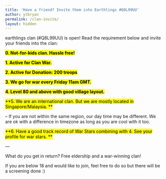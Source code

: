 ```yaml
---
title: 'Have a friend? Invite them into Earthlings #Q8L99UU'
author: ytbryan
permalink: /clan-invite/
layout: hidden
---
```

earthlings clan (#Q8L99UU) is open! Read the requirement below and invite your friends into the clan:

<mark>**0. Not-for-kids clan. Hassle free!**</mark>

<mark>**1. Active for Clan War.**</mark>

<mark>**2. Active for Donation: 200 troops**</mark>

<mark>**3. We go for war every Friday 11am GMT.**</mark>

<mark>**4. Level 80 and above with good village layout.**</mark>

<mark>**5. We are an international clan. But we are mostly located in Singapore/Malaysia. **</mark>

&#8211; If you are not within the same region, our day time may be different. We are ok with a difference in timezone as long as you are cool with it too.

<mark>**6. Have a good track record of War Stars combining with 4. See your profile for war stars. **</mark>

&#8212;

What do you get in return? Free eldership and a war-winning clan!

If you are below 18 and would like to join, feel free to do so but there will be a screening done :)

&nbsp;

&nbsp;
